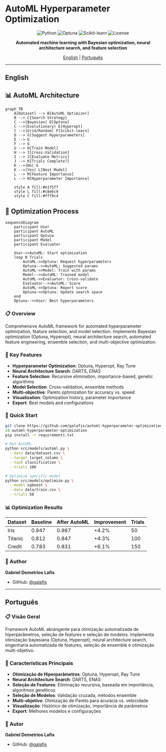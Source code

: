 # AutoML Hyperparameter Optimization

<div align="center">

![Python](https://img.shields.io/badge/python-3.9+-blue.svg)
![Optuna](https://img.shields.io/badge/Optuna-3.0+-00A3E0.svg)
![Scikit-learn](https://img.shields.io/badge/Scikit--learn-1.3+-F7931E.svg)
![License](https://img.shields.io/badge/license-MIT-green.svg)

**Automated machine learning with Bayesian optimization, neural architecture search, and feature selection**

[English](#english) | [Português](#português)

</div>

---

## English

## 📊 AutoML Architecture

```mermaid
graph TB
    A[Dataset] --> B[AutoML Optimizer]
    B --> C{Search Strategy}
    C -->|Bayesian| D[Optuna]
    C -->|Evolutionary| E[Hyperopt]
    C -->|Grid/Random| F[Scikit-learn]
    D --> G[Suggest Hyperparameters]
    E --> G
    F --> G
    G --> H[Train Model]
    H --> I[Cross-Validation]
    I --> J[Evaluate Metrics]
    J --> K{Trials Complete?}
    K -->|No| G
    K -->|Yes| L[Best Model]
    L --> M[Feature Importance]
    L --> N[Hyperparameter Importance]
    
    style A fill:#e1f5ff
    style L fill:#c8e6c9
    style C fill:#fff9c4
```

## 🔄 Optimization Process

```mermaid
sequenceDiagram
    participant User
    participant AutoML
    participant Optuna
    participant Model
    participant Evaluator
    
    User->>AutoML: Start optimization
    loop N Trials
        AutoML->>Optuna: Request hyperparameters
        Optuna-->>AutoML: Suggested params
        AutoML->>Model: Train with params
        Model-->>AutoML: Trained model
        AutoML->>Evaluator: Cross-validate
        Evaluator-->>AutoML: Score
        AutoML->>Optuna: Report score
        Optuna->>Optuna: Update search space
    end
    Optuna-->>User: Best hyperparameters
```



### 📋 Overview

Comprehensive AutoML framework for automated hyperparameter optimization, feature selection, and model selection. Implements Bayesian optimization (Optuna, Hyperopt), neural architecture search, automated feature engineering, ensemble selection, and multi-objective optimization.

### 🎯 Key Features

- **Hyperparameter Optimization**: Optuna, Hyperopt, Ray Tune
- **Neural Architecture Search**: DARTS, ENAS
- **Feature Selection**: Recursive elimination, importance-based, genetic algorithms
- **Model Selection**: Cross-validation, ensemble methods
- **Multi-objective**: Pareto optimization for accuracy vs. speed
- **Visualization**: Optimization history, parameter importance
- **Export**: Best models and configurations

### 🚀 Quick Start

```bash
git clone https://github.com/galafis/automl-hyperparameter-optimization.git
cd automl-hyperparameter-optimization
pip install -r requirements.txt

# Run AutoML
python src/models/automl.py \
  --data data/dataset.csv \
  --target target_column \
  --task classification \
  --trials 100

# Optimize specific model
python src/models/optimize.py \
  --model xgboost \
  --data data/train.csv \
  --trials 50
```

### 📊 Optimization Results

| Dataset | Baseline | After AutoML | Improvement | Trials |
|---------|----------|--------------|-------------|--------|
| Iris | 0.947 | 0.987 | +4.2% | 50 |
| Titanic | 0.812 | 0.847 | +4.3% | 100 |
| Credit | 0.783 | 0.831 | +6.1% | 150 |

### 👤 Author

**Gabriel Demetrios Lafis**
- GitHub: [@galafis](https://github.com/galafis)

---

## Português

### 📋 Visão Geral

Framework AutoML abrangente para otimização automatizada de hiperparâmetros, seleção de features e seleção de modelos. Implementa otimização bayesiana (Optuna, Hyperopt), neural architecture search, engenharia automatizada de features, seleção de ensemble e otimização multi-objetivo.

### 🎯 Características Principais

- **Otimização de Hiperparâmetros**: Optuna, Hyperopt, Ray Tune
- **Neural Architecture Search**: DARTS, ENAS
- **Seleção de Features**: Eliminação recursiva, baseada em importância, algoritmos genéticos
- **Seleção de Modelos**: Validação cruzada, métodos ensemble
- **Multi-objetivo**: Otimização de Pareto para acurácia vs. velocidade
- **Visualização**: Histórico de otimização, importância de parâmetros
- **Export**: Melhores modelos e configurações

### 👤 Autor

**Gabriel Demetrios Lafis**
- GitHub: [@galafis](https://github.com/galafis)
